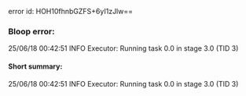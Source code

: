 error id: HOH10fhnbGZFS+6yI1zJlw==
### Bloop error:

25/06/18 00:42:51 INFO Executor: Running task 0.0 in stage 3.0 (TID 3)
#### Short summary: 

25/06/18 00:42:51 INFO Executor: Running task 0.0 in stage 3.0 (TID 3)